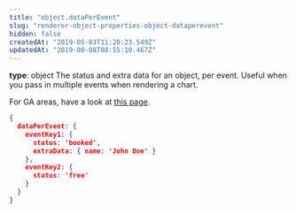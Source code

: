 ```yaml
---
title: "object.dataPerEvent"
slug: "renderer-object-properties-object-dataperevent"
hidden: false
createdAt: "2019-05-03T11:20:23.549Z"
updatedAt: "2019-08-08T08:55:10.467Z"
---
```

**type**: object
The status and extra data for an object, per event. Useful when you pass in multiple events when rendering a chart.

For GA areas, have a look at [this page](/docs/renderer-object-properties-ga-dataperevent).
```json
{
  dataPerEvent: {
    eventKey1: {
      status: 'booked',
      extraData: { name: 'John Doe' }
    },
    eventKey2: {
      status: 'free'
    }
  }
}
```

